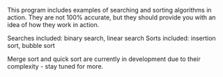 This program includes examples of searching and sorting algorithms in action. They are not 100% accurate, but they should provide you with an idea of how they work in action.

Searches included: binary search, linear search
Sorts included: insertion sort, bubble sort

Merge sort and quick sort are currently in development due to their complexity - stay tuned for more.
